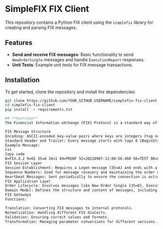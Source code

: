 # SimpleFIX FIX Client

This repository contains a Python FIX client using the `simplefix` library for creating and parsing FIX messages.

## Features

- **Send and receive FIX messages**: Basic functionality to send `NewOrderSingle` messages and handle `ExecutionReport` responses.
- **Unit Tests**: Example unit tests for FIX message transactions.

## Installation

To get started, clone the repository and install the dependencies:

```bash
git clone https://github.com/YOUR_GITHUB_USERNAME/simplefix-fix-client.git
cd simplefix-fix-client
pip install -r requirements.txt

## **Overview**
The Financial Information eXchange (FIX) Protocol is a standard way of communicating trade information electronically. It is widely used in the trading industry due to its comprehensive structure, which includes encoding messages, session layer messaging, application layer messaging, and a data dictionary for various trading-related information.

FIX Message Structure
Encoding: ASCII-encoded key-value pairs where keys are integers (tag numbers).
Standard Header and Trailer: Every message starts with tags 8 (BeginString), 9 (BodyLength), and 35 (MsgType) and ends with tag 10 (CheckSum).
Example Message:
css
Copy code
8=FIX.4.2 9=65 35=A 34=1 49=PROOF 52=20210907-12:00:56.460 56=TEST 98=0 108=30 10=009
FIX Session Layer
Session Establishment: Requires a Logon message (35=A) and ends with a Logout message (35=5).
Sequence Numbers: Used for message recovery and maintaining the order of messages.
Heartbeat Messages: Sent periodically to ensure the connection is active.
FIX Application Layer
Order Lifecycle: Involves messages like New Order Single (35=D), ExecutionReport (35=8), Order Cancel/Replace Request (35=G), and Order Cancel Request (35=F).
Domain Model: Defines the structure and content of messages, including various tags and their acceptable values.
FIX Gateways
Functions:

Translation: Converting FIX messages to internal protocols.
Normalization: Handling different FIX dialects.
Validation: Ensuring correct values and formats.
Transformation: Managing parameter conversions for different versions.
